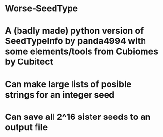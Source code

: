 # Worse-SeedType
# A (badly made) python version of SeedTypeInfo by panda4994 with some elements/tools from Cubiomes by Cubitect
# Can make large lists of posible strings for an integer seed
# Can save all 2^16 sister seeds to an output file
